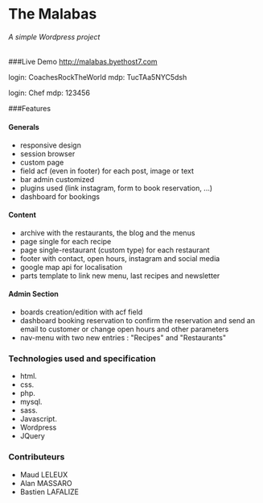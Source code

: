 # The Malabas

###### A simple Wordpress project 

###Live Demo
http://malabas.byethost7.com

login: CoachesRockTheWorld
mdp: TucTAa5NYC5dsh

login: Chef
mdp: 123456

###Features

#### Generals

- responsive design
- session browser
- custom page
- field acf (even in footer) for each post, image or text
- bar admin customized
- plugins used (link instagram, form to book reservation, ...)
- dashboard for bookings


 #### Content

- archive with the restaurants, the blog and the menus
- page single for each recipe
- page single-restaurant (custom type) for each restaurant
- footer with contact, open hours, instagram and social media
- google map api for localisation
- parts template to link new menu, last recipes and newsletter

#### Admin Section

- boards creation/edition with acf field
- dashboard booking reservation to confirm the reservation and send an email to customer or change open hours and other parameters
- nav-menu with two new entries : "Recipes" and "Restaurants"

### Technologies used and specification
 - html.
 - css.
 - php.
 - mysql.
 - sass.
 - Javascript.
 - Wordpress
 - JQuery

 ### Contributeurs

 - Maud LELEUX
 - Alan MASSARO
 - Bastien LAFALIZE


